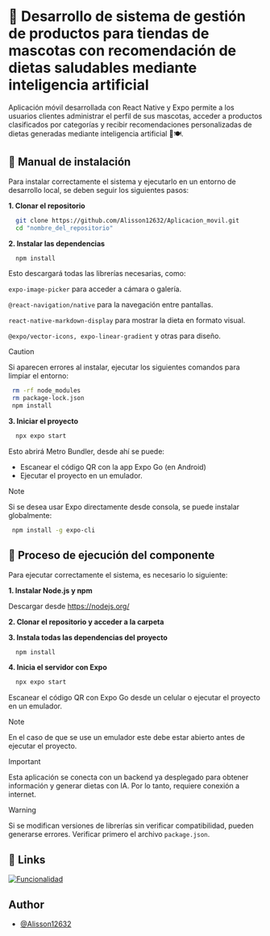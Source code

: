 
# 📱 Desarrollo de sistema de gestión de productos para tiendas de mascotas con recomendación de dietas saludables mediante inteligencia artificial

Aplicación móvil desarrollada con React Native y Expo permite a los usuarios clientes administrar el perfil de sus mascotas, acceder a productos clasificados por categorías y recibir recomendaciones personalizadas de dietas generadas mediante inteligencia artificial 🤖🍽️. 

## 📖 Manual de instalación

Para instalar correctamente el sistema y ejecutarlo en un entorno de desarrollo local, se deben seguir los siguientes pasos:

**1. Clonar el repositorio**

```bash
  git clone https://github.com/Alisson12632/Aplicacion_movil.git
  cd "nombre_del_repositorio"
```
**2. Instalar las dependencias**
```bash
  npm install
```
Esto descargará todas las librerías necesarias, como:

`expo-image-picker` para acceder a cámara o galería.

`@react-navigation/native` para la navegación entre pantallas.

`react-native-markdown-display` para mostrar la dieta en formato visual.

`@expo/vector-icons, expo-linear-gradient` y otras para diseño.

> [!CAUTION]
> Si aparecen errores al instalar, ejecutar los siguientes comandos para limpiar el entorno:
> ```bash
>  rm -rf node_modules
>  rm package-lock.json
>  npm install
> ```
**3. Iniciar el proyecto**
```bash
  npx expo start
```
Esto abrirá Metro Bundler, desde ahí se puede: 
* Escanear el código QR con la app Expo Go (en Android)
* Ejecutar el proyecto en un emulador.
> [!NOTE]
> Si se desea usar Expo directamente desde consola, se puede instalar globalmente:
> ```bash
>  npm install -g expo-cli
> ```
## 🧾 Proceso de ejecución del componente
Para ejecutar correctamente el sistema, es necesario lo siguiente:

**1. Instalar Node.js y npm**

   Descargar desde https://nodejs.org/
    
**2. Clonar el repositorio y acceder a la carpeta**


**3. Instala todas las dependencias del proyecto**

```bash
  npm install
```
**4. Inicia el servidor con Expo**
```bash
  npx expo start
```
Escanear el código QR con Expo Go desde un celular o ejecutar el proyecto en un emulador.
> [!NOTE]
> En el caso de que se use un emulador este debe estar abierto antes de ejecutar el proyecto.

> [!IMPORTANT]
> Esta aplicación se conecta con un backend ya desplegado para obtener información y generar dietas con IA. Por lo tanto, requiere conexión a internet.

> [!WARNING]
> Si se modifican versiones de librerías sin verificar compatibilidad, pueden generarse errores. Verificar primero el archivo `package.json`.

## 🔗 Links
[![Funcionalidad](https://img.shields.io/badge/Funcionalidad-red?style=for-the-badge&logo=youtube&logoColor=white)](https://www.youtube.com/)

## Author

- [@Alisson12632](https://github.com/Alisson12632)



















    
